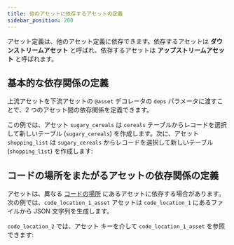 ```yaml
---
title: 他のアセットに依存するアセットの定義
sidebar_position: 200
---
```


アセット定義は、他のアセット定義に依存できます。依存するアセットは **ダウンストリームアセット** と呼ばれ、依存するアセットは **アップストリームアセット** と呼ばれます。

## 基本的な依存関係の定義

上流アセットを下流アセットの `@asset` デコレータの `deps` パラメータに渡すことで、2 つのアセット間の依存関係を定義できます。

この例では、アセット `sugary_cereals` は `cereals` テーブルからレコードを選択して新しいテーブル (`sugary_cereals`) を作成します。次に、アセット `shopping_list` は `sugary_cereals` からレコードを選択して新しいテーブル (`shopping_list`) を作成します:

<CodeExample path="docs_snippets/docs_snippets/guides/data-modeling/asset-dependencies/asset-dependencies.py" language="python" lineStart="6" lineEnd="20"/>

## コードの場所をまたがるアセットの依存関係の定義

アセットは、異なる [コードの場所](/guides/deploy/code-locations/) にあるアセットに依存する場合があります。次の例では、`code_location_1_asset` アセットは `code_location_1` にあるファイルから JSON 文字列を生成します。

<CodeExample path="docs_snippets/docs_snippets/guides/data-modeling/asset-dependencies/asset-dependencies.py" language="python" lineStart="21" lineEnd="34"/>

`code_location_2` では、アセット キーを介して `code_location_1_asset` を参照できます:

<CodeExample path="docs_snippets/docs_snippets/guides/data-modeling/asset-dependencies/asset-dependencies.py" language="python" lineStart="34" lineEnd="46"/>

